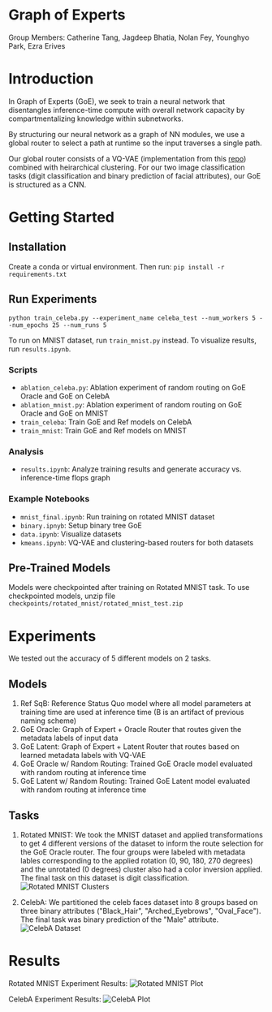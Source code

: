 # Graph of Experts
Group Members: Catherine Tang, Jagdeep Bhatia, Nolan Fey, Younghyo Park, Ezra Erives

# Introduction
In Graph of Experts (GoE), we seek to train a neural network that disentangles inference-time compute with overall network capacity by compartmentalizing knowledge within subnetworks. 

By structuring our neural network as a graph of NN modules, we use a global router to select a path at runtime so the input traverses a single path.

Our global router consists of a VQ-VAE (implementation from this [repo](https://github.com/MishaLaskin/vqvae)) combined with heirarchical clustering. For our two image classification tasks (digit classification and binary prediction of facial attributes), our GoE is structured as a CNN.  

# Getting Started
## Installation
Create a conda or virtual environment. Then run:
```pip install -r requirements.txt```

## Run Experiments
```
python train_celeba.py --experiment_name celeba_test --num_workers 5 --num_epochs 25 --num_runs 5
```
To run on MNIST dataset, run `train_mnist.py` instead. To visualize results, run `results.ipynb`.

### Scripts
- `ablation_celeba.py`: Ablation experiment of random routing on GoE Oracle and GoE on CelebA
- `ablation_mnist.py`: Ablation experiment of random routing on GoE Oracle and GoE on MNIST
- `train_celeba`: Train GoE and Ref models on CelebA
- `train_mnist`: Train GoE and Ref models on MNIST

### Analysis
- `results.ipynb`: Analyze training results and generate accuracy vs. inference-time flops graph

### Example Notebooks
- `mnist_final.ipynb`: Run training on rotated MNIST dataset
- `binary.ipnyb`: Setup binary tree GoE
- `data.ipynb`: Visualize datasets
- `kmeans.ipynb`: VQ-VAE and clustering-based routers for both datasets

## Pre-Trained Models
Models were checkpointed after training on Rotated MNIST task. To use checkpointed models, unzip file `checkpoints/rotated_mnist/rotated_mnist_test.zip`

# Experiments
We tested out the accuracy of 5 different models on 2 tasks.

## Models
1. Ref SqB: Reference Status Quo model where all model parameters at training time are used at inference time (B is an artifact of previous naming scheme)
2. GoE Oracle: Graph of Expert + Oracle Router that routes given the metadata labels of input data
3. GoE Latent: Graph of Expert + Latent Router that routes based on learned metadata labels with VQ-VAE
4. GoE Oracle w/ Random Routing: Trained GoE Oracle model evaluated with random routing at inference time
5. GoE Latent w/ Random Routing: Trained GoE Latent model evaluated with random routing at inference time

## Tasks
1. Rotated MNIST: We took the MNIST dataset and applied transformations to get 4 different versions of the dataset to inform the route selection for the GoE Oracle router. The four groups were labeled with metadata lables corresponding to the applied rotation (0, 90, 180, 270 degrees) and the unrotated (0 degrees) cluster also had a color inversion applied. The final task on this dataset is digit classification.
![Rotated MNIST Clusters](./imgs/rotated_mnist.png)

2. CelebA: We partitioned the celeb faces dataset into 8 groups based on three binary attributes ("Black_Hair", "Arched_Eyebrows", "Oval_Face"). The final task was binary prediction of the "Male" attribute.
![CelebA Dataset](./imgs/celeba.png)

# Results
Rotated MNIST Experiment Results:
![Rotated MNIST Plot](./imgs/rotated_mnist_test_plot.png)

CelebA Experiment Results:
![CelebA Plot](./imgs/celeba_test_plot.png)
